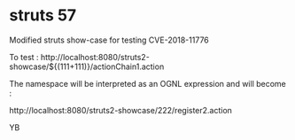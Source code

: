 # struts 57

Modified struts show-case for testing CVE-2018-11776

To test :
http://localhost:8080/struts2-showcase/${(111+111)}/actionChain1.action

The namespace will be interpreted as an OGNL expression and will become :

http://localhost:8080/struts2-showcase/222/register2.action


YB
